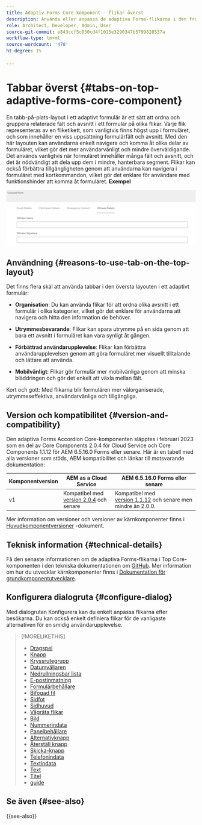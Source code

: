 ```yaml
---
title: Adaptiv Forms Core-komponent - flikar överst
description: Använda eller anpassa de adaptiva Forms-flikarna i den främsta kärnkomponenten.
role: Architect, Developer, Admin, User
source-git-commit: e843ccf5c030cd4f1015e3290347b5799828537a
workflow-type: tm+mt
source-wordcount: '470'
ht-degree: 1%

---
```



# Tabbar överst {#tabs-on-top-adaptive-forms-core-component}

En tabb-på-plats-layout i ett adaptivt formulär är ett sätt att ordna och gruppera relaterade fält och avsnitt i ett formulär på olika flikar. Varje flik representeras av en fliketikett, som vanligtvis finns högst upp i formuläret, och som innehåller en viss uppsättning formulärfält och avsnitt. Med den här layouten kan användarna enkelt navigera och komma åt olika delar av formuläret, vilket gör det mer användarvänligt och mindre överväldigande. Det används vanligtvis när formuläret innehåller många fält och avsnitt, och det är nödvändigt att dela upp dem i mindre, hanterbara segment. Flikar kan också förbättra tillgängligheten genom att användarna kan navigera i formuläret med kortkommandon, vilket gör det enklare för användare med funktionshinder att komma åt formuläret.
**Exempel**

![tabbar överst](/help/adaptive-forms/assets/tabs.png)

## Användning {#reasons-to-use-tab-on-the-top-layout}

Det finns flera skäl att använda tabbar i den översta layouten i ett adaptivt formulär:

* **Organisation**: Du kan använda flikar för att ordna olika avsnitt i ett formulär i olika kategorier, vilket gör det enklare för användarna att navigera och hitta den information de behöver.

* **Utrymmesbevarande**: Flikar kan spara utrymme på en sida genom att bara ett avsnitt i formuläret kan vara synligt åt gången.

* **Förbättrad användarupplevelse**: Flikar kan förbättra användarupplevelsen genom att göra formuläret mer visuellt tilltalande och lättare att använda.

* **Mobilvänligt**: Flikar gör formulär mer mobilvänliga genom att minska bläddringen och gör det enkelt att växla mellan fält.

Kort och gott: Med flikarna blir formulären mer välorganiserade, utrymmeseffektiva, användarvänliga och tillgängliga.

## Version och kompatibilitet {#version-and-compatibility}

Den adaptiva Forms Accordion Core-komponenten släpptes i februari 2023 som en del av Core Components 2.0.4 för Cloud Service och Core Components 1.1.12 för AEM 6.5.16.0 Forms eller senare. Här är en tabell med alla versioner som stöds, AEM kompatibilitet och länkar till motsvarande dokumentation:

| Komponentversion | AEM as a Cloud Service | AEM 6.5.16.0 Forms eller senare |
|---|---|---|
| v1 | Kompatibel med<br>[version 2.0.4](/help/adaptive-forms/version.md) och senare | Kompatibel med<br>[version 1.1.12](/help/adaptive-forms/version.md) och senare men mindre än 2.0.0. |

Mer information om versioner och versioner av kärnkomponenter finns i [Huvudkomponentversioner](/help/adaptive-forms/version.md) -dokument.

<!-- ## Sample Component Output {#sample-component-output}

To experience the Accordion Component as well as see examples of its configuration options as well as HTML and JSON output, visit the [Component Library](https://adobe.com/go/aem_cmp_library_accordion). -->

## Teknisk information {#technical-details}

Få den senaste informationen om de adaptiva Forms-flikarna i Top Core-komponenten i den tekniska dokumentationen om [GitHub](https://github.com/adobe/aem-core-forms-components/tree/master/ui.af.apps/src/main/content/jcr_root/apps/core/fd/components/form/tabsontop/v1/tabsontop). Mer information om hur du utvecklar kärnkomponenter finns i [Dokumentation för grundkomponentutvecklare](/help/developing/overview.md).

## Konfigurera dialogruta {#configure-dialog}

Med dialogrutan Konfigurera kan du enkelt anpassa flikarna efter besökarna. Du kan också enkelt definiera flikar för de vanligaste alternativen för en smidig användarupplevelse.

<!--

## Related article {#related-article}

* [Create a standalone Adaptive Form](https://experienceleague.adobe.com/docs/experience-manager-cloud-service/content/forms/adaptive-forms-authoring/authoring-adaptive-forms-core-components/create-an-adaptive-form-on-forms-cs/creating-adaptive-form-core-components.html)

-->


>[!MORELIKETHIS]
>
>* [Dragspel](/help/adaptive-forms/components/accordion.md)
>* [Knapp](/help/adaptive-forms/components/button.md)
>* [Kryssrutegrupp](/help/adaptive-forms/components/checkbox-group.md)
>* [Datumväljaren](/help/adaptive-forms/components/date-picker.md)
>* [Nedrullningsbar lista](/help/adaptive-forms/components/drop-down.md)
>* [E-postinmatning](/help/adaptive-forms/components/email-input.md)
>* [Formulärbehållare](/help/adaptive-forms/components/form-container.md)
>* [Bifogad fil](/help/adaptive-forms/components/file-attachment.md)
>* [Sidfot](/help/adaptive-forms/components/footer.md)
>* [Sidhuvud](/help/adaptive-forms/components/header.md)
>* [Vågräta flikar](/help/adaptive-forms/components/horizontal-tabs.md)
>* [Bild](/help/adaptive-forms/components/image.md)
>* [Nummerindata](/help/adaptive-forms/components/number-input.md)
>* [Panelbehållare](/help/adaptive-forms/components/panel-container.md)
>* [Alternativknapp](/help/adaptive-forms/components/radio-button.md)
>* [Återställ knapp](/help/adaptive-forms/components/reset-button.md)
>* [Skicka-knapp](/help/adaptive-forms/components/submit-button.md)
>* [Telefonindata](/help/adaptive-forms/components/telephone-input.md)
>* [Textindata](/help/adaptive-forms/components/text-input.md)
>* [Text](/help/adaptive-forms/components/text.md)
>* [Titel](/help/adaptive-forms/components/title.md)
>* [guide](/help/adaptive-forms/components/wizard.md)

## Se även {#see-also}


{{see-also}}